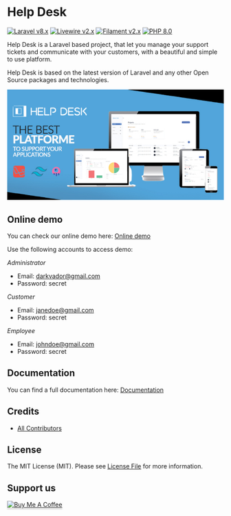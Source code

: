 # Help Desk

<p>
    <a href="https://laravel.com"><img alt="Laravel v8.x" src="https://img.shields.io/badge/Laravel-v8.x-FF2D20?style=for-the-badge&logo=laravel"></a>
    <a href="https://laravel-livewire.com"><img alt="Livewire v2.x" src="https://img.shields.io/badge/Livewire-v2.x-FB70A9?style=for-the-badge"></a>
    <a href="https://filamentphp.com/"><img alt="Filament v2.x" src="https://img.shields.io/badge/Filament-v2.x-e9b228?style=for-the-badge"></a>
    <a href="https://php.net"><img alt="PHP 8.0" src="https://img.shields.io/badge/PHP-8.0-777BB4?style=for-the-badge&logo=php"></a>
</p>

Help Desk is a Laravel based project, that let you manage your support tickets and communicate with your customers, with a beautiful and simple to use platform.

Help Desk is based on the latest version of Laravel and any other Open Source packages and technologies.

![Help Desk](github-contents/banner.jpg)


## Online demo

You can check our online demo here: [Online demo](http://helpdesk.devaslan.com/)

Use the following accounts to access demo:

*Administrator*

- Email: darkvador@gmail.com
- Password: secret

*Customer*

- Email: janedoe@gmail.com
- Password: secret

*Employee*

- Email: johndoe@gmail.com
- Password: secret


## Documentation

You can find a full documentation here: [Documentation](http://helpdesk.devaslan.com/docs/)


## Credits

- [All Contributors](https://github.com/heloufir/filament-workflow-manager/graphs/contributors)

## License

The MIT License (MIT). Please see [License File](LICENSE.md) for more information.

## Support us

<a href="https://www.buymeacoffee.com/heloufir" target="_blank"><img src="https://www.buymeacoffee.com/assets/img/custom_images/orange_img.png" alt="Buy Me A Coffee" style="height: 41px !important;width: 174px !important;box-shadow: 0px 3px 2px 0px rgba(190, 190, 190, 0.5) !important;-webkit-box-shadow: 0px 3px 2px 0px rgba(190, 190, 190, 0.5) !important;" ></a>

